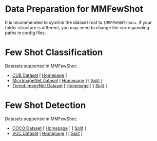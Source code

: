 # Data Preparation for MMFewShot

It is recommended to symlink the dataset root to `$MMFEWSHOT/data`.
If your folder structure is different, you may need to change the corresponding paths in config files.


# Few Shot Classification

Datasets supported in MMFewShot:

- [CUB Dataset](classification/cub/README.md) \[ [Homepage](http://www.vision.caltech.edu/visipedia/CUB-200-2011.html) \]
- [Mini ImageNet Dataset](classification/mini-imagenet/README.md) \[ [Homepage](https://image-net.org/challenges/LSVRC/2012/) \] \[ [Split](https://github.com/twitter/meta-learning-lstm/tree/master/data/miniImagenet) \]
- [Tiered ImageNet Dataset](classification/tiered-imagenet/README.md) \[ [Homepage](https://image-net.org/challenges/LSVRC/2012/) \] \[ [Split](https://github.com/renmengye/few-shot-ssl-public#tieredimagenet) \]

# Few Shot Detection

Datasets supported in MMFewShot:

- [COCO Dataset](detection/coco/README.md) \[ [Homepage](https://cocodataset.org/#home) \] \[ [Split](http://dl.yf.io/fs-det/datasets/cocosplit/) \]
- [VOC Dataset](detection/voc/README.md) \[ [Homepage](http://host.robots.ox.ac.uk/pascal/VOC/) \] \[ [Split](http://dl.yf.io/fs-det/datasets/vocsplit/) \]
